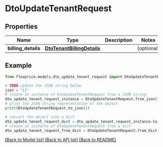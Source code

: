 # DtoUpdateTenantRequest


## Properties

Name | Type | Description | Notes
------------ | ------------- | ------------- | -------------
**billing_details** | [**DtoTenantBillingDetails**](DtoTenantBillingDetails.md) |  | [optional] 

## Example

```python
from flexprice.models.dto_update_tenant_request import DtoUpdateTenantRequest

# TODO update the JSON string below
json = "{}"
# create an instance of DtoUpdateTenantRequest from a JSON string
dto_update_tenant_request_instance = DtoUpdateTenantRequest.from_json(json)
# print the JSON string representation of the object
print(DtoUpdateTenantRequest.to_json())

# convert the object into a dict
dto_update_tenant_request_dict = dto_update_tenant_request_instance.to_dict()
# create an instance of DtoUpdateTenantRequest from a dict
dto_update_tenant_request_from_dict = DtoUpdateTenantRequest.from_dict(dto_update_tenant_request_dict)
```
[[Back to Model list]](../README.md#documentation-for-models) [[Back to API list]](../README.md#documentation-for-api-endpoints) [[Back to README]](../README.md)


